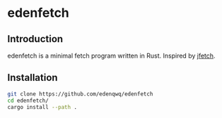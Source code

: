 # edenfetch

## Introduction

edenfetch is a minimal fetch program written in Rust. Inspired by [jfetch](https://github.com/Jimmysit0/jfetch).

## Installation

```bash
git clone https://github.com/edenqwq/edenfetch
cd edenfetch/
cargo install --path .
```
